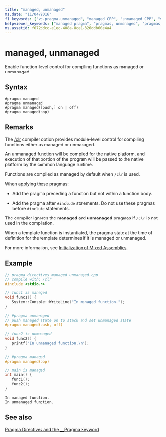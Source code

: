 ```yaml
---
title: "managed, unmanaged"
ms.date: "11/04/2016"
f1_keywords: ["vc-pragma.unmanaged", "managed_CPP", "unmanaged_CPP", "vc-pragma.managed"]
helpviewer_keywords: ["managed pragma", "pragmas, unmanaged", "pragmas, managed", "unmanaged pragma"]
ms.assetid: f072ddcc-e1ec-408a-8ce1-326ddb60e4a4
---
```

# managed, unmanaged
Enable function-level control for compiling functions as managed or unmanaged.

## Syntax

```
#pragma managed
#pragma unmanaged
#pragma managed([push,] on | off)
#pragma managed(pop)
```

## Remarks

The [/clr](../build/reference/clr-common-language-runtime-compilation.md) compiler option provides module-level control for compiling functions either as managed or unmanaged.

An unmanaged function will be compiled for the native platform, and execution of that portion of the program will be passed to the native platform by the common language runtime.

Functions are compiled as managed by default when `/clr` is used.

When applying these pragmas:

- Add the pragma preceding a function but not within a function body.

- Add the pragma after `#include` statements. Do not use these pragmas before `#include` statements.

The compiler ignores the **managed** and **unmanaged** pragmas if `/clr` is not used in the compilation.

When a template function is instantiated, the pragma state at the time of definition for the template determines if it is managed or unmanaged.

For more information, see [Initialization of Mixed Assemblies](../dotnet/initialization-of-mixed-assemblies.md).

## Example

```cpp
// pragma_directives_managed_unmanaged.cpp
// compile with: /clr
#include <stdio.h>

// func1 is managed
void func1() {
   System::Console::WriteLine("In managed function.");
}

// #pragma unmanaged
// push managed state on to stack and set unmanaged state
#pragma managed(push, off)

// func2 is unmanaged
void func2() {
   printf("In unmanaged function.\n");
}

// #pragma managed
#pragma managed(pop)

// main is managed
int main() {
   func1();
   func2();
}
```

```Output
In managed function.
In unmanaged function.
```

## See also

[Pragma Directives and the __Pragma Keyword](../preprocessor/pragma-directives-and-the-pragma-keyword.md)
